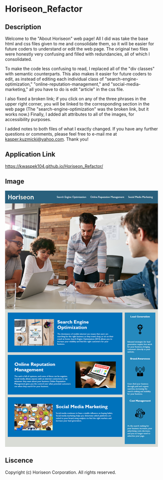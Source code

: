 # Horiseon_Refactor

## Description 

Welcome to the "About Horiseon" web page! All I did was take the base html and css files given to me and consolidate them, so it will be easier for future coders to understand or edit the web page. The original two files were honestly very confusing and filled with redundancies, all of which I consolidated. 

To make the code less confusing to read, I replaced all of the "div classes" with semantic counterparts. This also makes it easier for future coders to edit, as instead of editing each individual class of "search-engine-optimization," "online-reputation-management," and "social-media-marketing," all you have to do is edit "article" in the css file. 

I also fixed a broken link; if you click on any of the three phrases in the upper right corner, you will be linked to the corresponding section in the web page (The "search-engine-optimization" was the broken link, but it works now.) Finally, I added alt attributes to all of the images, for accessibility purposes. 

I added notes to both files of what I exactly changed. If you have any further questions or comments, please feel free to e-mail me at kasper.kuzmicki@yahoo.com. Thank you!

## Application Link

https://kwaspek104.github.io/Horiseon_Refactor/

## Image 

![](Assets/01-html-css-git-homework-demo.png)

## Liscence 

Copyright (c) Horiseon Corporation. All rights reserved.
